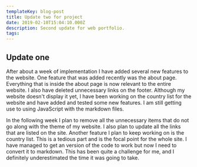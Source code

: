 ```yaml
---
templateKey: blog-post
title: Update two for project
date: 2019-02-10T15:04:10.000Z
description: Second update for web portfolio.
tags:
---
```

## Update one

After about a week of implementation I have added several new features to the
website. One feature that was added recently was the about page. Everything that
is inside the about page is now relevant to the entire website. I also have deleted
unnecessary links on the footer. Although my website doesn't display it yet, I have
been working on the country list for the website and have added and tested some
new features. I am still getting use to using JavaScript with the markdown files.

In the following week I plan to remove all the unnecessary items that do not go
along with the theme of my website. I also plan to update all the links that
are listed on the site. Another feature I plan to keep working on is the country
list. This is a tedious part and is the focal point for the whole site. I have
managed to get an version of the code to work but now I need to convert it to
markdown. This has been quite a challenge for me, and I definitely underestimated
the time it was going to take.
